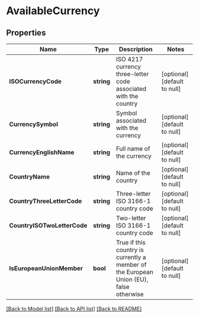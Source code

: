 # AvailableCurrency

## Properties
Name | Type | Description | Notes
------------ | ------------- | ------------- | -------------
**ISOCurrencyCode** | **string** | ISO 4217 currency three-letter code associated with the country | [optional] [default to null]
**CurrencySymbol** | **string** | Symbol associated with the currency | [optional] [default to null]
**CurrencyEnglishName** | **string** | Full name of the currency | [optional] [default to null]
**CountryName** | **string** | Name of the country | [optional] [default to null]
**CountryThreeLetterCode** | **string** | Three-letter ISO 3166-1 country code | [optional] [default to null]
**CountryISOTwoLetterCode** | **string** | Two-letter ISO 3166-1 country code | [optional] [default to null]
**IsEuropeanUnionMember** | **bool** | True if this country is currently a member of the European Union (EU), false otherwise | [optional] [default to null]

[[Back to Model list]](../README.md#documentation-for-models) [[Back to API list]](../README.md#documentation-for-api-endpoints) [[Back to README]](../README.md)


